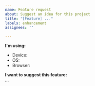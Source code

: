 ```yaml
---
name: Feature request
about: Suggest an idea for this project
title: "[Feature] ..."
labels: enhancement
assignees: ''

---
```


**I'm using:**  
- Device:
- OS:
- Browser:
  
**I want to suggest this feature:**  
...
